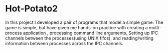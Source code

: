 # Hot-Potato2
In this project I developed a pair of programs that model a simple game.
The game is simple, but have given me hands-on practice with creating a multi-process application , processing command line arguments,
Setting up IPC channels between the processes(using UNIX fifos), and reading/writing information between processes across the IPC channels.
